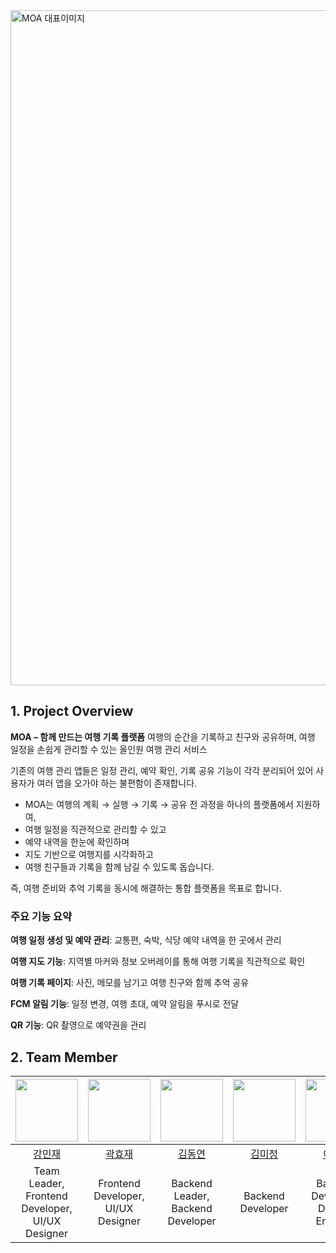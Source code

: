 <img width="1920" height="1080" alt="MOA 대표이미지" src="https://github.com/user-attachments/assets/a3bdaf65-413e-4208-a99e-2a11587b340e" />

## 1. Project Overview

**MOA – 함께 만드는 여행 기록 플랫폼**
여행의 순간을 기록하고 친구와 공유하며, 여행 일정을 손쉽게 관리할 수 있는 올인원 여행 관리 서비스

기존의 여행 관리 앱들은 일정 관리, 예약 확인, 기록 공유 기능이 각각 분리되어 있어 사용자가 여러 앱을 오가야 하는 불편함이 존재합니다.
- MOA는 여행의 계획 → 실행 → 기록 → 공유 전 과정을 하나의 플랫폼에서 지원하여,
- 여행 일정을 직관적으로 관리할 수 있고
- 예약 내역을 한눈에 확인하며
- 지도 기반으로 여행지를 시각화하고
- 여행 친구들과 기록을 함께 남길 수 있도록 돕습니다.

즉, 여행 준비와 추억 기록을 동시에 해결하는 통합 플랫폼을 목표로 합니다.

### 주요 기능 요약

**여행 일정 생성 및 예약 관리**: 교통편, 숙박, 식당 예약 내역을 한 곳에서 관리

**여행 지도 기능**: 지역별 마커와 정보 오버레이를 통해 여행 기록을 직관적으로 확인

**여행 기록 페이지**: 사진, 메모를 남기고 여행 친구와 함께 추억 공유

**FCM 알림 기능**: 일정 변경, 여행 초대, 예약 알림을 푸시로 전달

**QR 기능**: QR 촬영으로 예약권을 관리

## 2. Team Member



| <img src="https://avatars.githubusercontent.com/u/105128049?v=4" width="100"/> | <img src="https://avatars.githubusercontent.com/u/121287440?v=4" width="100"/> | <img src="https://avatars.githubusercontent.com/u/116967871?v=4" width="100"/> | <img src="https://avatars.githubusercontent.com/u/71602147?v=4" width="100"/> | <img src="https://avatars.githubusercontent.com/u/128957586?v=4" width="100"/> | <img src="https://avatars.githubusercontent.com/u/173062369?v=4" width="100"/> |
| :-: | :-: | :-: | :-: | :-: | :-: |
| [강민재](https://github.com/minijae011030) | [곽효재](https://github.com/REVE97) | [김동연](https://github.com/Todom2) | [김미정](https://github.com/mizzomi) |  [이호진](https://github.com/HoreungHoreung) | [정다현](https://github.com/dahyyun) |
| Team Leader, Frontend Developer, UI/UX Designer | Frontend Developer, UI/UX Designer | Backend Leader, Backend Developer | Backend Developer | Backend Developer, DevOps Engineer | Backend Developer |
